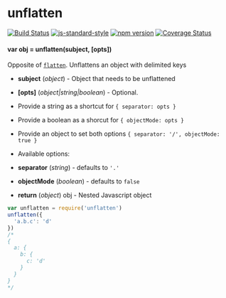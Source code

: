 # unflatten

<!-- VDOC.badges travis; standard; npm; coveralls -->
<!-- DON'T EDIT THIS SECTION (including comments), INSTEAD RE-RUN `vdoc` TO UPDATE -->
[![Build Status](https://travis-ci.org/vigour-io/unflatten.svg?branch=master)](https://travis-ci.org/vigour-io/unflatten)
[![js-standard-style](https://img.shields.io/badge/code%20style-standard-brightgreen.svg)](http://standardjs.com/)
[![npm version](https://badge.fury.io/js/unflatten.svg)](https://badge.fury.io/js/unflatten)
[![Coverage Status](https://coveralls.io/repos/github/vigour-io/unflatten/badge.svg?branch=master)](https://coveralls.io/github/vigour-io/unflatten?branch=master)

<!-- VDOC END -->

<!-- VDOC.jsdoc unflatten -->
<!-- DON'T EDIT THIS SECTION (including comments), INSTEAD RE-RUN `vdoc` TO UPDATE -->
#### var obj = unflatten(subject, [opts])

Opposite of [`flatten`](#flatten). Unflattens an object with delimited keys
- **subject** (*object*) - Object that needs to be unflattened
- **[opts]** (*object|string|boolean*) - Optional.

- Provide a string as a shortcut for `{ separator: opts }`

- Provide a boolean as a shorcut for `{ objectMode: opts }`

- Provide an object to set both options `{ separator: '/', objectMode: true }`

- Available options:

+ **separator** (*string*) - defaults to `'.'`

+ **objectMode** (*boolean*) - defaults to `false`
- **return** (*object*) obj - Nested Javascript object

<!-- VDOC END -->

```javascript
var unflatten = require('unflatten')
unflatten({
  'a.b.c': 'd'
})
/*
{
  a: {
    b: {
      c: 'd'
    }
  }
}
*/
```